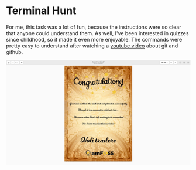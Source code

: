 
# Terminal Hunt



For me, this task was a lot of fun, because the instructions were so clear that anyone could understand them. As well, I've been interested in quizzes since childhood, so it made it even more enjoyable. The commands were pretty easy to understand after watching a [youtube video](https://www.youtube.com/watch?v=apGV9Kg7ics) about git and github.

![](https://github.com/santoydv/amfoss-tasks/blob/main/task-02/terminal-hunt.png)

